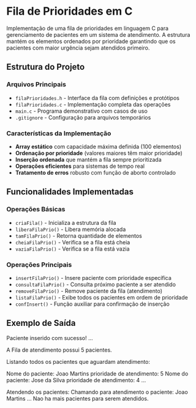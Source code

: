 # Fila de Prioridades em C

Implementação de uma fila de prioridades em linguagem C para gerenciamento de pacientes em um sistema de atendimento. A estrutura mantém os elementos ordenados por prioridade garantindo que os pacientes com maior urgência sejam atendidos primeiro.

## Estrutura do Projeto

### Arquivos Principais
- `filaPrioridades.h` - Interface da fila com definições e protótipos
- `filaPrioridades.c` - Implementação completa das operações
- `main.c` - Programa demonstrativo com casos de uso
- `.gitignore` - Configuração para arquivos temporários

### Características da Implementação
- **Array estático** com capacidade máxima definida (100 elementos)
- **Ordenação por prioridade** (valores maiores têm maior prioridade)
- **Inserção ordenada** que mantém a fila sempre prioritizada
- **Operações eficientes** para sistemas de tempo real
- **Tratamento de erros** robusto com função de aborto controlado

## Funcionalidades Implementadas

### Operações Básicas
- `criaFila()` - Inicializa a estrutura da fila
- `liberaFilaPrio()` - Libera memória alocada
- `tamFilaPrio()` - Retorna quantidade de elementos
- `cheiaFilaPrio()` - Verifica se a fila está cheia
- `vaziaFilaPrio()` - Verifica se a fila está vazia

### Operações Principais
- `insertFilaPrio()` - Insere paciente com prioridade específica
- `consultaFilaPrio()` - Consulta próximo paciente a ser atendido
- `removeFilaPrio()` - Remove paciente da fila (atendimento)
- `listaFilaPrio()` - Exibe todos os pacientes em ordem de prioridade
- `confInsert()` - Função auxiliar para confirmação de inserção

## Exemplo de Saída

Paciente inserido com sucesso!
...

A Fila de atendimento possui 5 pacientes.

Listando todos os pacientes que aguardam atendimento:

Nome do paciente: Joao Martins       prioridade de atendimento: 5
Nome do paciente: Jose da Silva      prioridade de atendimento: 4
...

Atendendo os pacientes:
Chamando para atendimento o paciente: Joao Martins
...
Nao ha mais pacientes para serem atendidos.
